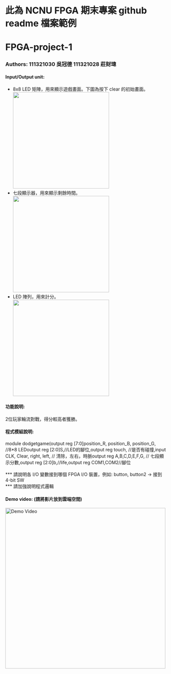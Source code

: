 # 此為 NCNU FPGA 期末專案 github readme 檔案範例

# FPGA-project-1
### Authors: 111321030 吳冠德 111321028 莊財瑋

#### Input/Output unit:<br>
* 8x8 LED 矩陣，用來顯示遊戲畫面。下圖為按下 clear 的初始畫面。<br>
<img src="圖檔" width="300"/><br>
* 七段顯示器，用來顯示剩餘時間。<br>
<img src="圖檔" width="300"/><br>
* LED 陣列，用來計分。<br>
<img src="圖檔" width="300"/><br>

#### 功能說明:<br>
2位玩家輪流對戰，得分較高者獲勝。<br>

#### 程式模組說明:<br>
module dodgetgame(output reg [7:0]position_R, position_B, position_G, //8*8 LEDoutput reg [2:0]S,//LED的腳位,output reg touch, //是否有碰撞,input CLK, Clear, right, left, // 清除，左右，時脈output reg A,B,C,D,E,F,G, // 七段顯示分數,output reg [2:0]b,//life,output reg COM1,COM2//腳位 <br><br>
*** 請說明各 I/O 變數接到哪個 FPGA I/O 裝置，例如: button, button2 -> 接到 4-bit SW <br>
*** 請加強說明程式邏輯 <br>

#### Demo video: (請將影片放到雲端空間)

<a href="Google裡雲端的影片" title="Demo Video"><img src="圖檔" alt="Demo Video" width="500"/></a>
